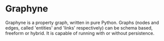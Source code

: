 # Graphyne
Graphyne is a property graph, written in pure Python.  Graphs (nodes and edges, called 'entities' and 'links' respectively) can be schema based, freeform or hybrid.  It is capable of running with or without persistence.
